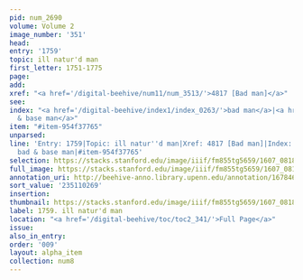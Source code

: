 ```yaml
---
pid: num_2690
volume: Volume 2
image_number: '351'
head:
entry: '1759'
topic: ill natur'd man
first_letter: 1751-1775
page:
add:
xref: "<a href='/digital-beehive/num11/num_3513/'>4817 [Bad man]</a>"
see:
index: "<a href='/digital-beehive/index1/index_0263/'>bad man</a>|<a href='/digital-beehive/index3/index_2365/'>bad
  & base man</a>"
item: "#item-954f37765"
unparsed:
line: 'Entry: 1759|Topic: ill natur''d man|Xref: 4817 [Bad man]|Index: bad man|Index:
  bad & base man|#item-954f37765'
selection: https://stacks.stanford.edu/image/iiif/fm855tg5659/1607_0818/248,269,2937,567/full/0/default.jpg
full_image: https://stacks.stanford.edu/image/iiif/fm855tg5659/1607_0818/full/full/0/default.jpg
annotation_uri: http://beehive-anno.library.upenn.edu/annotation/1678467991113
sort_value: '235110269'
insertion:
thumbnail: https://stacks.stanford.edu/image/iiif/fm855tg5659/1607_0818/248,269,600,180/250,/0/default.jpg
label: 1759. ill natur'd man
location: "<a href='/digital-beehive/toc/toc2_341/'>Full Page</a>"
issue:
also_in_entry:
order: '009'
layout: alpha_item
collection: num8
---
```

